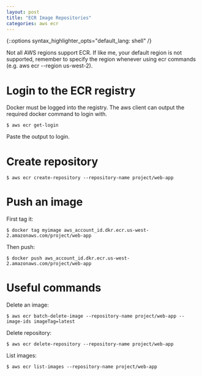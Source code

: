 ```yaml
---
layout: post
title: "ECR Image Repositories"
categories: aws ecr
---
```

{::options syntax_highlighter_opts="default_lang: shell" /}

<div class="note">
    Not all AWS regions support ECR. If like me, your default region is not
    supported, remember to specify the region whenever using ecr commands (e.g.
    aws ecr --region us-west-2).
</div>

Login to the ECR registry
=========================

Docker must be logged into the registry. The aws client can output the required
docker command to login with.

    $ aws ecr get-login

Paste the output to login.

Create repository
=================

    $ aws ecr create-repository --repository-name project/web-app

Push an image
=============

First tag it:

    $ docker tag myimage aws_account_id.dkr.ecr.us-west-2.amazonaws.com/project/web-app

Then push:

    $ docker push aws_account_id.dkr.ecr.us-west-2.amazonaws.com/project/web-app

Useful commands
===============

Delete an image:

    $ aws ecr batch-delete-image --repository-name project/web-app --image-ids imageTag=latest

Delete repository:

    $ aws ecr delete-repository --repository-name project/web-app

List images:

    $ aws ecr list-images --repository-name project/web-app
